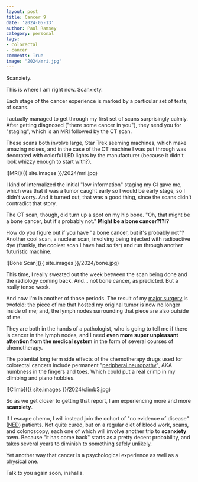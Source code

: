 ```yaml
---
layout: post
title: Cancer 9
date: '2024-05-13'
author: Paul Ramsey
category: personal
tags:
- colorectal
- cancer
comments: True
image: "2024/mri.jpg"
---
```


Scanxiety.

This is where I am right now. Scanxiety.

Each stage of the cancer experience is marked by a particular set of tests, of scans. 

I actually managed to get through my first set of scans surprisingly calmly. After getting diagnosed ("there some cancer in you"), they send you for "staging", which is an MRI followed by the CT scan. 

These scans both involve large, Star Trek seeming machines, which make amazing noises, and in the case of the CT machine I was put through was decorated with colorful LED lights by the manufacturer (because it didn't look whizzy enough to start with?).

![MRI]({{ site.images }}/2024/mri.jpg)

I kind of internalized the initial "low information" staging my GI gave me, which was that it was a tumor caught early so I would be early stage, so I didn't worry. And it turned out, that was a good thing, since the scans didn't contradict that story.

The CT scan, though, did turn up a spot on my hip bone. "Oh, that might be a bone cancer, but it's probably not." **Might be a bone cancer?!?!?**

How do you figure out if you have "a bone cancer, but it's probably not"? Another cool scan, a nuclear scan, involving being injected with radioactive dye (frankly, the coolest scan I have had so far) and run through another futuristic machine.

![Bone Scan]({{ site.images }}/2024/bone.jpg)

This time, I really sweated out the week between the scan being done and the radiology coming back. And... not bone cancer, as predicted. But a really tense week. 

And now I'm in another of those periods. The result of my [major surgery](https://colorectalsurgery.wustl.edu/patient-care/low-anterior-resection-syndrome/) is twofold: the piece of me that hosted my original tumor is now no longer inside of me; and, the lymph nodes surrounding that piece are also outside of me.

They are both in the hands of a pathologist, who is going to tell me if there is cancer in the lymph nodes, and I need **even more super unpleasant attention from the medical system** in the form of several courses of chemotherapy. 

The potential long term side effects of the chemotherapy drugs used for colorectal cancers include permanent "[peripheral neuropathy](https://www.mayoclinic.org/diseases-conditions/peripheral-neuropathy/symptoms-causes/syc-20352061)", AKA numbness in the fingers and toes. Which could put a real crimp in my climbing and piano hobbies.

![Climb]({{ site.images }}/2024/climb3.jpg)

So as we get closer to getting that report, I am experiencing more and more **scanxiety**. 

If I escape chemo, I will instead join the cohort of "no evidence of disease" ([NED](https://www.healthline.com/health/cancer/ned-cancer)) patients. Not quite cured, but on a regular diet of blood work, scans, and colonoscopy, each one of which will involve another trip to **scanxiety** town. Because "it has come back" starts as a pretty decent probability, and takes several years to diminish to something safely unlikely.

Yet another way that cancer is a psychological experience as well as a physical one.

Talk to you again soon, inshalla.




